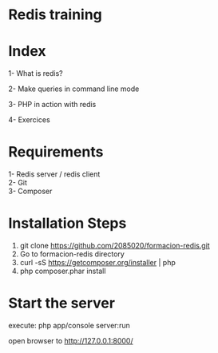 Redis training
==============

Index
=====
1- What is redis?

2- Make queries in command line mode

3- PHP in action with redis

4- Exercices


Requirements
============

1- Redis server / redis client  
2- Git  
3- Composer  

Installation Steps
===================

1. git clone https://github.com/2085020/formacion-redis.git
2. Go to formacion-redis directory
3. curl -sS https://getcomposer.org/installer | php
4. php composer.phar install

Start the server
================
execute: php app/console server:run

open browser to http://127.0.0.1:8000/



